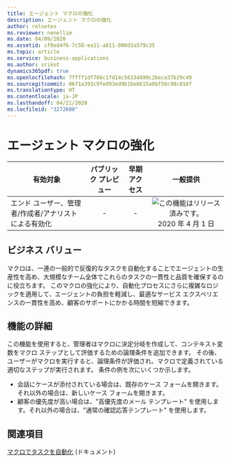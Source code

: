 ```yaml
---
title: エージェント マクロの強化
description: エージェント マクロの強化
author: relnotes
ms.reviewer: nenellim
ms.date: 04/09/2020
ms.assetid: cf8ed4f6-7c58-ea11-a811-000d3a579c35
ms.topic: article
ms.service: business-applications
ms.author: srikot
dynamics365pdf: true
ms.openlocfilehash: 7ffff1df766c1fd14c5633d490c2beca37b29c49
ms.sourcegitcommit: 06f1a393c9fed93ed9b16e6615a8bf50c98c816f
ms.translationtype: HT
ms.contentlocale: ja-JP
ms.lasthandoff: 04/21/2020
ms.locfileid: "3272600"
---
```

# <a name="agent-macro-enhancements"></a>エージェント マクロの強化


| 有効対象    |  パブリック プレビュー | 早期アクセス | 一般提供 | 
| ---------- | :----------: |:----------: |:----------: |
|エンド ユーザー、管理者/作成者/アナリストによる有効化|-|-| ![この機能はリリース済みです。](/dynamics365-release-plan/media/green-checkmark.png "この機能はリリース済みです。") 2020 年 4 月 1 日|


## <a name="business-value"></a>ビジネス バリュー
<!-- bv start -->
マクロは、一連の一般的で反復的なタスクを自動化することでエージェントの生産性を高め、大規模なチーム全体でこれらのタスクの一貫性と品質を確保するのに役立ちます。 このマクロの強化により、自動化プロセスにさらに複雑なロジックを適用して、エージェントの負担を軽減し、最適なサービス エクスペリエンスの一貫性を高め、顧客のサポートにかかる時間を短縮できます。
<!-- bv end -->



## <a name="feature-details"></a>機能の詳細
<!--feature detail start -->
この機能を使用すると、管理者はマクロに決定分岐を作成して、コンテキスト変数をマクロ ステップとして評価するための論理条件を追加できます。 その後、ユーザーがマクロを実行すると、論理条件が評価され、マクロで定義されている適切なステップが実行されます。 条件の例を次にいくつか示します。

-   会話にケースが添付されている場合は、既存のケース フォームを開きます。それ以外の場合は、新しいケース フォームを開きます。
-   顧客の優先度が高い場合は、"高優先度のメール テンプレート" を使用します。それ以外の場合は、"通常の確認応答テンプレート" を使用します。
<!--feature detail end -->










## <a name="see-also"></a>関連項目

<!--docs start-->
[マクロでタスクを自動化](https://docs.microsoft.com/dynamics365/omnichannel/administrator/macros) (ドキュメント)
<!--docs end-->

